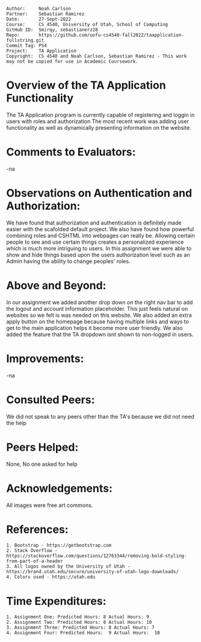 ﻿```
Author:     Noah Carlson
Partner:    Sebastian Ramirez
Date:       27-Sept-2022
Course:     CS 4540, University of Utah, School of Computing
GitHub ID:  Smirqy, sebastianerz28
Repo:       https://github.com/uofu-cs4540-fall2022/taapplication-fullstring.git
Commit Tag: PS4
Project:    TA Application
Copyright:  CS 4540 and Noah Carlson, Sebastian Ramirez - This work may not be copied for use in Academic Coursework.
```
# Overview of the TA Application Functionality 

The TA Application program is currently capable of registering and loggin in users with roles and authorization The most recent work was adding user functionality as well as dynamically presenting information
on the website.

# Comments to Evaluators:

-na

# Observations on Authentication and Authorization:

We have found that authorization and authentication is definitely made easier with the scafolded default project. We also have found how powerful combining roles and CSHTML into webpages can really be. Allowing certain
people to see and use certain things creates a personalized experience which is much more intriguing to users. In this assignment we were able to show and hide things based upon the users authorization level such as an
Admin having the ability to change peoples' roles.

# Above and Beyond:

In our assignment we added another drop down on the right nav bar to add the logout and account information placeholder. This just feels natural on websites so we felt is was needed on this website. We
also added an extra apply button on the homepage because having multiple links and ways to get to the main application helps it become more user friendly. We also added the feature that the TA dropdown isnt 
shown to non-logged in users.

# Improvements:

-na

# Consulted Peers:

We did not speak to any peers other than the TA's because we did not need the help

# Peers Helped:

None, No one asked for help

# Acknowledgements:

All images were free art commons.

# References:

    1. Bootstrap - https://getbootstrap.com
    2. Stack Overflow - https://stackoverflow.com/questions/12763344/removing-bold-styling-from-part-of-a-header
    3. All logos owned by the University of Utah - https://brand.utah.edu/secure/university-of-utah-logo-downloads/
    4. Colors used - https://utah.edu

# Time Expenditures:

    1. Assignment One: Predicted Hours: 8 Actual Hours: 9
    2. Assignment Two: Predicted Hours: 8 Actual Hours: 10
    3. Assignment Three: Predicted Hours: 8 Actual Hours: 7
    4. Assignment Four: Predicted Hours:  9 Actual Hours:  10 